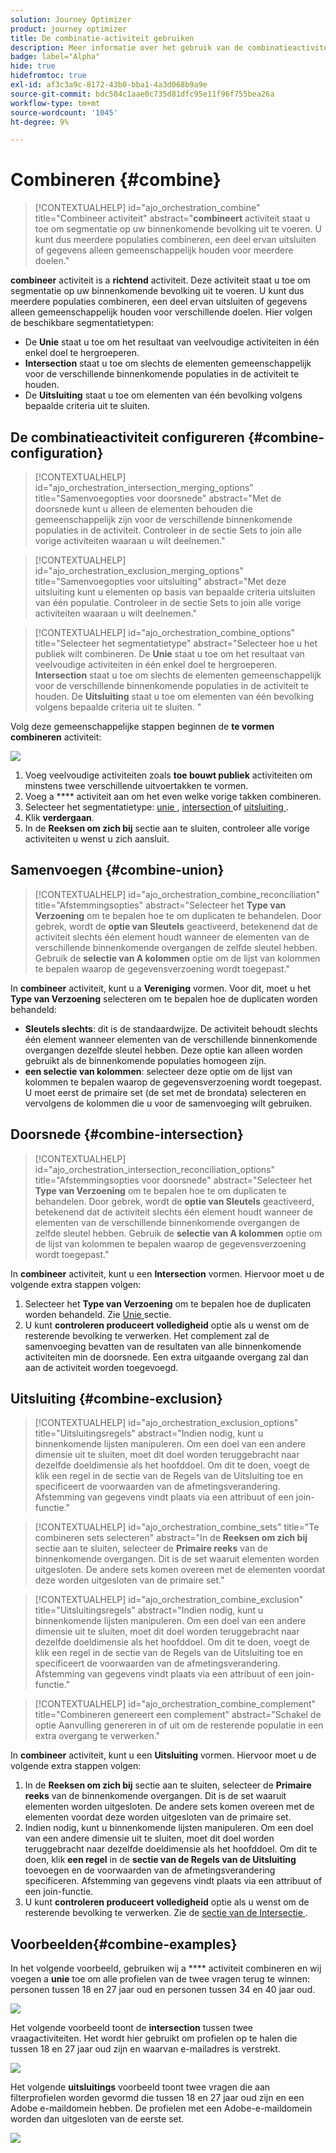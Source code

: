 ```yaml
---
solution: Journey Optimizer
product: journey optimizer
title: De combinatie-activiteit gebruiken
description: Meer informatie over het gebruik van de combinatieactiviteit
badge: label="Alpha"
hide: true
hidefromtoc: true
exl-id: af3c3a9c-8172-43b0-bba1-4a3d068b9a9e
source-git-commit: bdc584c1aae0c735d81dfc95e11f96f755bea26a
workflow-type: tm+mt
source-wordcount: '1045'
ht-degree: 9%

---
```


# Combineren {#combine}

>[!CONTEXTUALHELP]
>id="ajo_orchestration_combine"
>title="Combineer activiteit"
>abstract="**combineert** activiteit staat u toe om segmentatie op uw binnenkomende bevolking uit te voeren. U kunt dus meerdere populaties combineren, een deel ervan uitsluiten of gegevens alleen gemeenschappelijk houden voor meerdere doelen."

**combineer** activiteit is a **richtend** activiteit. Deze activiteit staat u toe om segmentatie op uw binnenkomende bevolking uit te voeren. U kunt dus meerdere populaties combineren, een deel ervan uitsluiten of gegevens alleen gemeenschappelijk houden voor verschillende doelen. Hier volgen de beschikbare segmentatietypen:

<!--
The **Combine** activity can be placed after any other activity, but not at the beginning of the workflow. Any activity can be placed after the **Combine**.
-->

* De **Unie** staat u toe om het resultaat van veelvoudige activiteiten in één enkel doel te hergroeperen.
* **Intersection** staat u toe om slechts de elementen gemeenschappelijk voor de verschillende binnenkomende populaties in de activiteit te houden.
* De **Uitsluiting** staat u toe om elementen van één bevolking volgens bepaalde criteria uit te sluiten.

## De combinatieactiviteit configureren {#combine-configuration}

>[!CONTEXTUALHELP]
>id="ajo_orchestration_intersection_merging_options"
>title="Samenvoegopties voor doorsnede"
>abstract="Met de doorsnede kunt u alleen de elementen behouden die gemeenschappelijk zijn voor de verschillende binnenkomende populaties in de activiteit. Controleer in de sectie Sets to join alle vorige activiteiten waaraan u wilt deelnemen."

>[!CONTEXTUALHELP]
>id="ajo_orchestration_exclusion_merging_options"
>title="Samenvoegopties voor uitsluiting"
>abstract="Met deze uitsluiting kunt u elementen op basis van bepaalde criteria uitsluiten van één populatie. Controleer in de sectie Sets to join alle vorige activiteiten waaraan u wilt deelnemen."

>[!CONTEXTUALHELP]
>id="ajo_orchestration_combine_options"
>title="Selecteer het segmentatietype"
>abstract="Selecteer hoe u het publiek wilt combineren. De **Unie** staat u toe om het resultaat van veelvoudige activiteiten in één enkel doel te hergroeperen. **Intersection** staat u toe om slechts de elementen gemeenschappelijk voor de verschillende binnenkomende populaties in de activiteit te houden. De **Uitsluiting** staat u toe om elementen van één bevolking volgens bepaalde criteria uit te sluiten. "

Volg deze gemeenschappelijke stappen beginnen de **te vormen combineren** activiteit:

![](../assets/workflow-combine.png)

1. Voeg veelvoudige activiteiten zoals **toe bouwt publiek** activiteiten om minstens twee verschillende uitvoertakken te vormen.
1. Voeg a **** activiteit aan om het even welke vorige takken combineren.
1. Selecteer het segmentatietype: [ unie ](#union), [ intersection ](#intersection) of [ uitsluiting ](#exclusion).
1. Klik **verdergaan**.
1. In de **Reeksen om zich bij** sectie aan te sluiten, controleer alle vorige activiteiten u wenst u zich aansluit.

## Samenvoegen {#combine-union}

>[!CONTEXTUALHELP]
>id="ajo_orchestration_combine_reconciliation"
>title="Afstemmingsopties"
>abstract="Selecteer het **Type van Verzoening** om te bepalen hoe te om duplicaten te behandelen. Door gebrek, wordt de **optie van Sleutels** geactiveerd, betekenend dat de activiteit slechts één element houdt wanneer de elementen van de verschillende binnenkomende overgangen de zelfde sleutel hebben. Gebruik de **selectie van A kolommen** optie om de lijst van kolommen te bepalen waarop de gegevensverzoening wordt toegepast."

In **combineer** activiteit, kunt u a **Vereniging** vormen. Voor dit, moet u het **Type van Verzoening** selecteren om te bepalen hoe de duplicaten worden behandeld:

* **Sleutels slechts**: dit is de standaardwijze. De activiteit behoudt slechts één element wanneer elementen van de verschillende binnenkomende overgangen dezelfde sleutel hebben. Deze optie kan alleen worden gebruikt als de binnenkomende populaties homogeen zijn.
* **een selectie van kolommen**: selecteer deze optie om de lijst van kolommen te bepalen waarop de gegevensverzoening wordt toegepast. U moet eerst de primaire set (de set met de brondata) selecteren en vervolgens de kolommen die u voor de samenvoeging wilt gebruiken.

## Doorsnede {#combine-intersection}

>[!CONTEXTUALHELP]
>id="ajo_orchestration_intersection_reconciliation_options"
>title="Afstemmingsopties voor doorsnede"
>abstract="Selecteer het **Type van Verzoening** om te bepalen hoe te om duplicaten te behandelen. Door gebrek, wordt de **optie van Sleutels** geactiveerd, betekenend dat de activiteit slechts één element houdt wanneer de elementen van de verschillende binnenkomende overgangen de zelfde sleutel hebben. Gebruik de **selectie van A kolommen** optie om de lijst van kolommen te bepalen waarop de gegevensverzoening wordt toegepast."

In **combineer** activiteit, kunt u een **Intersection** vormen. Hiervoor moet u de volgende extra stappen volgen:

1. Selecteer het **Type van Verzoening** om te bepalen hoe de duplicaten worden behandeld. Zie [ Unie ](#union) sectie.
1. U kunt **controleren produceert volledigheid** optie als u wenst om de resterende bevolking te verwerken. Het complement zal de samenvoeging bevatten van de resultaten van alle binnenkomende activiteiten min de doorsnede. Een extra uitgaande overgang zal dan aan de activiteit worden toegevoegd.

## Uitsluiting {#combine-exclusion}

>[!CONTEXTUALHELP]
>id="ajo_orchestration_exclusion_options"
>title="Uitsluitingsregels"
>abstract="Indien nodig, kunt u binnenkomende lijsten manipuleren. Om een doel van een andere dimensie uit te sluiten, moet dit doel worden teruggebracht naar dezelfde doeldimensie als het hoofddoel. Om dit te doen, voegt de klik een regel in de sectie van de Regels van de Uitsluiting toe en specificeert de voorwaarden van de afmetingsverandering. Afstemming van gegevens vindt plaats via een attribuut of een join-functie."

>[!CONTEXTUALHELP]
>id="ajo_orchestration_combine_sets"
>title="Te combineren sets selecteren"
>abstract="In de **Reeksen om zich bij** sectie aan te sluiten, selecteer de **Primaire reeks** van de binnenkomende overgangen. Dit is de set waaruit elementen worden uitgesloten. De andere sets komen overeen met de elementen voordat deze worden uitgesloten van de primaire set."

>[!CONTEXTUALHELP]
>id="ajo_orchestration_combine_exclusion"
>title="Uitsluitingsregels"
>abstract="Indien nodig, kunt u binnenkomende lijsten manipuleren. Om een doel van een andere dimensie uit te sluiten, moet dit doel worden teruggebracht naar dezelfde doeldimensie als het hoofddoel. Om dit te doen, voegt de klik een regel in de sectie van de Regels van de Uitsluiting toe en specificeert de voorwaarden van de afmetingsverandering. Afstemming van gegevens vindt plaats via een attribuut of een join-functie."

>[!CONTEXTUALHELP]
>id="ajo_orchestration_combine_complement"
>title="Combineren genereert een complement"
>abstract="Schakel de optie Aanvulling genereren in of uit om de resterende populatie in een extra overgang te verwerken."

In **combineer** activiteit, kunt u een **Uitsluiting** vormen. Hiervoor moet u de volgende extra stappen volgen:

1. In de **Reeksen om zich bij** sectie aan te sluiten, selecteer de **Primaire reeks** van de binnenkomende overgangen. Dit is de set waaruit elementen worden uitgesloten. De andere sets komen overeen met de elementen voordat deze worden uitgesloten van de primaire set.
1. Indien nodig, kunt u binnenkomende lijsten manipuleren. Om een doel van een andere dimensie uit te sluiten, moet dit doel worden teruggebracht naar dezelfde doeldimensie als het hoofddoel. Om dit te doen, klik **een regel** in de **sectie van de Regels van de Uitsluiting** toevoegen en de voorwaarden van de afmetingsverandering specificeren. Afstemming van gegevens vindt plaats via een attribuut of een join-functie.
1. U kunt **controleren produceert volledigheid** optie als u wenst om de resterende bevolking te verwerken. Zie de [ sectie van de Intersectie ](#intersection).

## Voorbeelden{#combine-examples}

In het volgende voorbeeld, gebruiken wij a **** activiteit combineren en wij voegen a **unie** toe om alle profielen van de twee vragen terug te winnen: personen tussen 18 en 27 jaar oud en personen tussen 34 en 40 jaar oud.

![](../assets/workflow-union-example.png)

Het volgende voorbeeld toont de **intersection** tussen twee vraagactiviteiten. Het wordt hier gebruikt om profielen op te halen die tussen 18 en 27 jaar oud zijn en waarvan e-mailadres is verstrekt.

![](../assets/workflow-intersection-example.png)

Het volgende **uitsluitings** voorbeeld toont twee vragen die aan filterprofielen worden gevormd die tussen 18 en 27 jaar oud zijn en een Adobe e-maildomein hebben. De profielen met een Adobe-e-maildomein worden dan uitgesloten van de eerste set.

![](../assets/workflow-exclusion-example.png)
